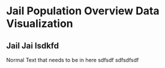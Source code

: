 
# Jail Population Overview Data Visualization

## Jail Jai lsdkfd

Normal Text that needs to be in here 
sdfsdf
sdfsdfsdf

